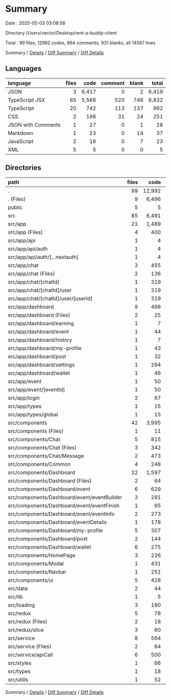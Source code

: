 # Summary

Date : 2025-05-03 03:08:56

Directory /Users/vector/Desktop/rent-a-buddy-client

Total : 99 files,  12992 codes, 664 comments, 931 blanks, all 14587 lines

Summary / [Details](details.md) / [Diff Summary](diff.md) / [Diff Details](diff-details.md)

## Languages
| language | files | code | comment | blank | total |
| :--- | ---: | ---: | ---: | ---: | ---: |
| JSON | 3 | 6,417 | 0 | 2 | 6,419 |
| TypeScript JSX | 65 | 5,566 | 520 | 746 | 6,832 |
| TypeScript | 20 | 742 | 113 | 137 | 992 |
| CSS | 2 | 196 | 31 | 24 | 251 |
| JSON with Comments | 1 | 27 | 0 | 1 | 28 |
| Markdown | 1 | 23 | 0 | 14 | 37 |
| JavaScript | 2 | 16 | 0 | 7 | 23 |
| XML | 5 | 5 | 0 | 0 | 5 |

## Directories
| path | files | code | comment | blank | total |
| :--- | ---: | ---: | ---: | ---: | ---: |
| . | 99 | 12,992 | 664 | 931 | 14,587 |
| . (Files) | 9 | 6,496 | 1 | 32 | 6,529 |
| public | 5 | 5 | 0 | 0 | 5 |
| src | 85 | 6,491 | 663 | 899 | 8,053 |
| src/app | 21 | 1,489 | 133 | 215 | 1,837 |
| src/app (Files) | 4 | 400 | 23 | 46 | 469 |
| src/app/api | 1 | 4 | 2 | 5 | 11 |
| src/app/api/auth | 1 | 4 | 2 | 5 | 11 |
| src/app/api/auth/[...nextauth] | 1 | 4 | 2 | 5 | 11 |
| src/app/chat | 3 | 455 | 45 | 73 | 573 |
| src/app/chat (Files) | 2 | 136 | 15 | 29 | 180 |
| src/app/chat/[chatId] | 1 | 319 | 30 | 44 | 393 |
| src/app/chat/[chatId]/user | 1 | 319 | 30 | 44 | 393 |
| src/app/chat/[chatId]/user/[userId] | 1 | 319 | 30 | 44 | 393 |
| src/app/dashboard | 9 | 498 | 46 | 69 | 613 |
| src/app/dashboard (Files) | 2 | 25 | 1 | 11 | 37 |
| src/app/dashboard/earning | 1 | 7 | 0 | 3 | 10 |
| src/app/dashboard/event | 1 | 44 | 6 | 7 | 57 |
| src/app/dashboard/history | 1 | 7 | 0 | 3 | 10 |
| src/app/dashboard/my-profile | 1 | 43 | 7 | 9 | 59 |
| src/app/dashboard/post | 1 | 32 | 2 | 4 | 38 |
| src/app/dashboard/settings | 1 | 294 | 23 | 23 | 340 |
| src/app/dashboard/wallet | 1 | 46 | 7 | 9 | 62 |
| src/app/event | 1 | 50 | 9 | 8 | 67 |
| src/app/event/[eventId] | 1 | 50 | 9 | 8 | 67 |
| src/app/login | 2 | 67 | 8 | 11 | 86 |
| src/app/types | 1 | 15 | 0 | 3 | 18 |
| src/app/types/global | 1 | 15 | 0 | 3 | 18 |
| src/components | 42 | 3,995 | 377 | 527 | 4,899 |
| src/components (Files) | 1 | 11 | 0 | 3 | 14 |
| src/components/Chat | 5 | 815 | 67 | 93 | 975 |
| src/components/Chat (Files) | 3 | 342 | 25 | 50 | 417 |
| src/components/Chat/Message | 2 | 473 | 42 | 43 | 558 |
| src/components/Common | 4 | 248 | 15 | 27 | 290 |
| src/components/Dashboard | 22 | 1,597 | 187 | 229 | 2,013 |
| src/components/Dashboard (Files) | 2 | 64 | 3 | 13 | 80 |
| src/components/Dashboard/event | 6 | 629 | 75 | 79 | 783 |
| src/components/Dashboard/event/eventBuilder | 3 | 291 | 31 | 41 | 363 |
| src/components/Dashboard/event/eventFinish | 1 | 65 | 10 | 12 | 87 |
| src/components/Dashboard/event/eventInfo | 2 | 273 | 34 | 26 | 333 |
| src/components/Dashboard/eventDetails | 1 | 178 | 24 | 27 | 229 |
| src/components/Dashboard/my-profile | 5 | 307 | 30 | 48 | 385 |
| src/components/Dashboard/post | 2 | 144 | 26 | 16 | 186 |
| src/components/Dashboard/wallet | 6 | 275 | 29 | 46 | 350 |
| src/components/HomePage | 3 | 226 | 37 | 39 | 302 |
| src/components/Modal | 1 | 431 | 35 | 43 | 509 |
| src/components/Navbar | 1 | 251 | 33 | 38 | 322 |
| src/components/ui | 5 | 416 | 3 | 55 | 474 |
| src/data | 2 | 44 | 0 | 4 | 48 |
| src/lib | 1 | 5 | 0 | 2 | 7 |
| src/loading | 3 | 180 | 14 | 17 | 211 |
| src/redux | 5 | 78 | 22 | 28 | 128 |
| src/redux (Files) | 2 | 18 | 1 | 6 | 25 |
| src/redux/slice | 3 | 60 | 21 | 22 | 103 |
| src/service | 8 | 564 | 83 | 74 | 721 |
| src/service (Files) | 2 | 64 | 27 | 18 | 109 |
| src/service/apiCall | 6 | 500 | 56 | 56 | 612 |
| src/styles | 1 | 66 | 29 | 13 | 108 |
| src/types | 1 | 18 | 1 | 5 | 24 |
| src/utills | 1 | 52 | 4 | 14 | 70 |

Summary / [Details](details.md) / [Diff Summary](diff.md) / [Diff Details](diff-details.md)